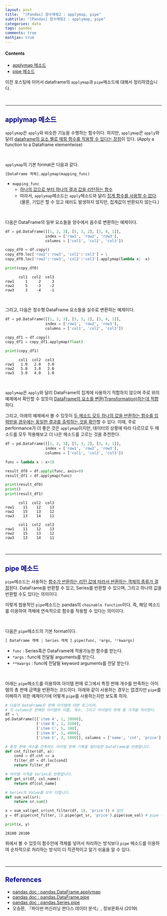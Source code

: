 ```yaml
---
layout: post
title:  "[Pandas] 함수매핑2 : applymap, pipe"
subtitle: "[Pandas] 함수매핑2 : applymap, pipe"
categories: data
tags: pandas
comments: true
mathjax: true
---
```


#### Contents
- [applymap 메소드](#applymap-메소드)
- [pipe 메소드](#pipe-메소드)

이전 포스팅에 이어서 dataframe의 `applymap`과 `pipe`메소드에 대해서 정리하였습니다.

<br>

---

## <span style="color:navy">applymap 메소드<span>

`applymap`은 `apply`와 비슷한 기능을 수행하는 함수이다. 하지만, `applymap`은 `apply`와 달리 <u>dataframe의 요소 별로  매핑 함수를 적용할 수 있다는 장점</u>이 있다.  (Apply a function to a Dataframe elementwise)

<br>

`applymap`의 기본 format은 다음과 같다.

```python
[DataFrame 객체].applymap(mapping_func)
```

- `mapping_func`
    - <u>하나의 값으로 부터 하나의 결과 값을 리턴하는 함수</u>
    - 따라서,  `applymap`메소드는 `apply`메소드와 달리 <u>집계 함수를 사용할 수 없다</u>.
    (물론, 기입은 할 수 있고 에러도 발생하지 않지만, 집계값이 반환되지 않는다.)

<br>

다음은 DataFrame의 일부 요소들을 양수에서 음수로 변환하는 예제이다.

```python
df = pd.DataFrame([[1, 2, 3], [5, 3, 2], [3, 4, 1]],
                  index = ['row1', 'row2', 'row3'],
                  columns = ['col1', 'col2', 'col3'])

copy_df0 = df.copy()
copy_df0.loc['row2':'row3', 'col2':'col3'] = \
copy_df0.loc['row2':'row3', 'col2':'col3'].applymap(lambda x: -x)

print(copy_df0)
```

```
      col1  col2  col3
row1     1     2     3
row2     5    -3    -2
row3     3    -4    -1
```

<br>

그리고, 다음은 정수형 DataFrame 요소들을 실수로 변환하는 예제이다.

```python
df = pd.DataFrame([[1, 2, 3], [5, 3, 2], [3, 4, 1]],
                  index = ['row1', 'row2', 'row3'],
                  columns = ['col1', 'col2', 'col3'])

copy_df1 = df.copy()
copy_df1 = copy_df1.applymap(float)

print(copy_df1)
```

```
      col1  col2  col3
row1   1.0   2.0   3.0
row2   5.0   3.0   2.0
row3   3.0   4.0   1.0
```

<br>

`applymap`은 `apply`와 달리 DataFrame의 집계에 사용하기 적합하지 않으며  주로 위의 예제에서 확인할 수 있듯이 <u>DataFrame의 요소를 변환(Transformation)하는데 적합</u>하다.

그리고, 아래의 예제에서 볼 수 있듯이  <u>두 메소드 모두 하나의 값을 반환하는 함수를 입력받을 경우에는 동일한 결과를 출력하는 것을 확인</u>할 수 있다. 이때, 주로 performance가 더 좋은 것은 `applymap`이지만, 데이터의 상황에 따라 다르므로 두 메소드를 모두 적용해보고 더 나은 메소드를 고르는 것을 추천한다. 

```python
df = pd.DataFrame([[1, 2, 3], [5, 3, 2], [3, 4, 1]],
                  index = ['row1', 'row2', 'row3'],
                  columns = ['col1', 'col2', 'col3'])

func = lambda x : x+10

result_df0 = df.apply(func, axis=0)
result_df1 = df.applymap(func)

print(result_df0)
print()
print(result_df1)
```

```
      col1  col2  col3
row1    11    12    13
row2    15    13    12
row3    13    14    11

      col1  col2  col3
row1    11    12    13
row2    15    13    12
row3    13    14    11
```

<br>

---

## <span style="color:navy">pipe 메소드<span>

`pipe`메소드는 사용하는 <u>함수가 반환하는 리턴 값에 따라서 반환하는 객체의 종류가 결정</u>된다. DataFrame을 반환할 수 있고, Series를 반환할 수 있으며, 그리고 하나의 값을 반환할 수도 있다는 의미이다.

이렇게 범용적인 `pipe`메소드는 pandas의 `chainable function`이다. 즉, 해당 메소드를 이용하여 객체에 연속적으로 함수를 적용할 수 있다는 의미이다. 

<br>

다음은 `pipe`메소드의 기본 format이다.

```python
[ DataFrame 객체 | Series 객체 ].pipe(func, *args, **kwargs)
```

- `func` : Series혹은 DataFrame에 적용가능한 함수를 받는다.
- `*args` : func에 전달될 arguments를 받는다.
- `**kwargs` : func에 전달될 keyword arguments를 전달 받는다.

<br>

아래는 `pipe`메소드를 이용하여 아이템 판매 로그에서 특정 판매 개수를 만족하는 아이템의 총 판매 금액을 반환하는 코드이다. 아래와 같이 사용하는 경우는 없겠지만 `pipe`를 이해하기 위한 예제이기에 어떻게 `pipe`를 사용하는지만 보도록 하자.

```python
# 다음의 DataFrame은 판매 아이템에 대한 로그이며, 
# 각 column은 판매된 아이템의 이름, 개수, 그리고 아이템의 판매 총 가격을 의미한다.
df = \
pd.DataFrame([['item A', 1, 20900],
              ['item B', 1, 3200],
              ['item C', 5, 100],
              ['item D', 1, 4000],
              ['item E', 3, 5000]], columns = ['name', 'cnt', 'price'])

# 특정 판매 개수를 만족하는 아이템 판매 기록을 필터링한 DataFrame을 반환합니다.
def cnt_filter(df, a):
    cond = df.cnt == a
    filter_df = df.loc[cond]
    return filter_df

# 아이템 가격을 Series로 반환합니다.
def get_sr(df, col_name):
    return df[col_name]

# Series의 Value를 모두 더합니다.
def sum_val(sr):
    return sr.sum()

x = sum_val(get_sr(cnt_filter(df, 1), 'price')) # 일반
y = df.pipe(cnt_filter, 1).pipe(get_sr, 'price').pipe(sum_val) # pipe 이용

print(x, y)
```

```
28100 28100
```

위에서 볼 수 있듯이 함수안에 객체를 넣어서 처리하는 방식보다 `pipe` 메소드를 이용하여 순차적으로 처리하는 방식이 더 직관적이고 알기 쉬움을 알 수 있다.

<br>

---

## <span style="color:navy">References<span>

- [pandas doc : pandas.DataFrame.applymap](https://pandas.pydata.org/docs/reference/api/pandas.DataFrame.applymap.html?highlight=applymap)
- [pandas doc : pandas.DataFrame.pipe](https://pandas.pydata.org/docs/reference/api/pandas.DataFrame.pipe.html?highlight=pipe)
- [pandas doc : pandas.Series.pipe](https://pandas.pydata.org/docs/reference/api/pandas.Series.pipe.html?highlight=pipe#pandas.Series.pipe)
- 오승환, 『파이썬 머신러닝 판다스 데이터 분석』, 정보문화사 (2019)
